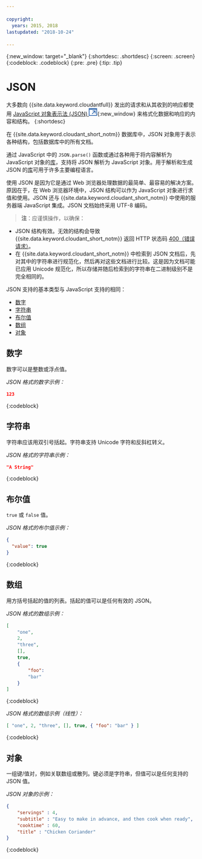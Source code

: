 ```yaml
---

copyright:
  years: 2015, 2018
lastupdated: "2018-10-24"

---
```


{:new_window: target="_blank"}
{:shortdesc: .shortdesc}
{:screen: .screen}
{:codeblock: .codeblock}
{:pre: .pre}
{:tip: .tip}

<!-- Acrolinx: 2017-05-10 -->

# JSON

大多数向 {{site.data.keyword.cloudantfull}} 发出的请求和从其收到的响应都使用 [JavaScript 对象表示法 (JSON) ![外部链接图标](../images/launch-glyph.svg "外部链接图标")](https://en.wikipedia.org/wiki/JSON){:new_window} 来格式化数据和响应的内容和结构。
{:shortdesc}

在 {{site.data.keyword.cloudant_short_notm}} 数据库中，JSON 对象用于表示各种结构，包括数据库中的所有文档。

通过 JavaScript 中的 `JSON.parse()` 函数或通过各种用于将内容解析为 JavaScript 对象的[库](../libraries/index.html)，支持将 JSON 解析为 JavaScript 对象。用于解析和生成 JSON 的[库](../libraries/index.html)可用于许多主要编程语言。

使用 JSON 是因为它是通过 Web 浏览器处理数据的最简单、最容易的解决方案。原因在于，在 Web 浏览器环境中，JSON 结构可以作为 JavaScript 对象进行求值和使用。JSON 还与 {{site.data.keyword.cloudant_short_notm}} 中使用的服务器端 JavaScript 集成。JSON 文档始终采用 UTF-8 编码。

>   **注**：应谨慎操作，以确保：

-   JSON 结构有效。无效的结构会导致 {{site.data.keyword.cloudant_short_notm}} 返回 HTTP 状态码 [400（错误请求）](../api/http.html#400)。
-   在 {{site.data.keyword.cloudant_short_notm}} 中检索到 JSON 文档后，先对其中的字符串进行规范化，然后再对这些文档进行比较。这是因为文档可能已应用 Unicode 规范化，所以存储并随后检索到的字符串在二进制级别不是完全相同的。

JSON 支持的基本类型与 JavaScript 支持的相同：

-   [数字](#numbers)
-   [字符串](#strings)
-   [布尔值](#booleans)
-   [数组](#arrays)
-   [对象](#objects)

## 数字

数字可以是整数或浮点值。

_JSON 格式的数字示例：_

```json
123
```
{:codeblock}

## 字符串

字符串应该用双引号括起。字符串支持 Unicode 字符和反斜杠转义。

_JSON 格式的字符串示例：_

```json
"A String"
```
{:codeblock}

## 布尔值

`true` 或 `false` 值。

_JSON 格式的布尔值示例：_

```json
{
  "value": true
}
```
{:codeblock}

## 数组

用方括号括起的值的列表。括起的值可以是任何有效的 JSON。

_JSON 格式的数组示例：_

```json
[
    "one",
    2,
    "three",
    [],
    true,
    {
        "foo":
        "bar"
    }
]
```
{:codeblock}

_JSON 格式的数组示例（线性）：_

```json
[ "one", 2, "three", [], true, { "foo": "bar" } ]
```
{:codeblock}

## 对象

一组键/值对，例如关联数组或散列。键必须是字符串，但值可以是任何支持的 JSON 值。

_JSON 对象的示例：_

```json
{
    "servings" : 4,
    "subtitle" : "Easy to make in advance, and then cook when ready",
    "cooktime" : 60,
    "title" : "Chicken Coriander"
}
```
{:codeblock}
